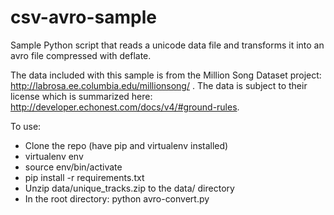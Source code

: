 csv-avro-sample
===============

Sample Python script that reads a unicode data file and transforms it into an avro file compressed with deflate.

The data included with this sample is from the Million Song Dataset project: http://labrosa.ee.columbia.edu/millionsong/ . The data is subject to their license which is summarized here: http://developer.echonest.com/docs/v4/#ground-rules.

To use:

- Clone the repo (have pip and virtualenv installed)
- virtualenv env
- source env/bin/activate
- pip install -r requirements.txt
- Unzip data/unique_tracks.zip to the data/ directory
- In the root directory: python avro-convert.py
